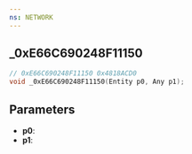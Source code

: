 ```yaml
---
ns: NETWORK
---
```

## _0xE66C690248F11150

```c
// 0xE66C690248F11150 0x4818ACD0
void _0xE66C690248F11150(Entity p0, Any p1);
```


## Parameters
* **p0**: 
* **p1**: 

